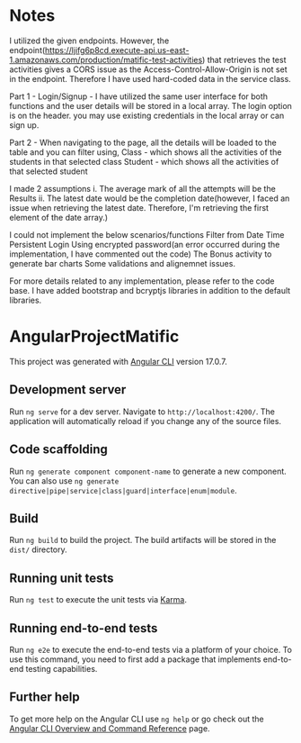 # Notes

I utilized the given endpoints. However, the endpoint(https://ljifg6p8cd.execute-api.us-east-1.amazonaws.com/production/matific-test-activities) that retrieves the test activities gives a CORS issue as the Access-Control-Allow-Origin is not set in the endpoint. Therefore I have used hard-coded data in the service class.

Part 1 - Login/Signup - I have utilized the same user interface for both functions and the user details will be stored in a local array. The login option is on the header. you may use existing credentials in the local array or can sign up.

Part 2 - When navigating to the page, all the details will be loaded to the table and you can filter using,
    Class - which shows all the activities of the students in that selected class
    Student - which shows all the activities of that selected student

I made 2 assumptions
    i. The average mark of all the attempts will be the Results
    ii. The latest date would be the completion date(however, I faced an issue when retrieving the latest date. Therefore, I'm retrieving the first element of the date array.)


I could not implement the below scenarios/functions
    Filter from Date Time
    Persistent Login
    Using encrypted password(an error occurred during the implementation, I have commented out the code)
    The Bonus activity to generate bar charts
    Some validations and alignemnet issues.


For more details related to any implementation, please refer to the code base.
I have added bootstrap and bcryptjs libraries in addition to the default libraries.

# AngularProjectMatific
This project was generated with [Angular CLI](https://github.com/angular/angular-cli) version 17.0.7.

## Development server
Run `ng serve` for a dev server. Navigate to `http://localhost:4200/`. The application will automatically reload if you change any of the source files.

## Code scaffolding
Run `ng generate component component-name` to generate a new component. You can also use `ng generate directive|pipe|service|class|guard|interface|enum|module`.

## Build
Run `ng build` to build the project. The build artifacts will be stored in the `dist/` directory.

## Running unit tests
Run `ng test` to execute the unit tests via [Karma](https://karma-runner.github.io).

## Running end-to-end tests
Run `ng e2e` to execute the end-to-end tests via a platform of your choice. To use this command, you need to first add a package that implements end-to-end testing capabilities.

## Further help
To get more help on the Angular CLI use `ng help` or go check out the [Angular CLI Overview and Command Reference](https://angular.io/cli) page.
